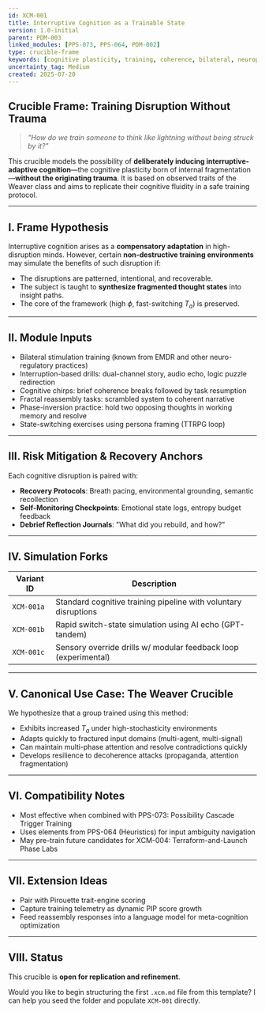 ```yaml
---
id: XCM-001
title: Interruptive Cognition as a Trainable State
version: 1.0-initial
parent: PDM-003
linked_modules: [PPS-073, PPS-064, PDM-002]
type: crucible-frame
keywords: [cognitive plasticity, training, coherence, bilateral, neuroplastic, stochastic cognition]
uncertainty_tag: Medium
created: 2025-07-20
---
```


## Crucible Frame: Training Disruption Without Trauma

> *"How do we train someone to think like lightning without being struck by it?"*

This crucible models the possibility of **deliberately inducing interruptive-adaptive cognition**—the cognitive plasticity born of internal fragmentation—**without the originating trauma**. It is based on observed traits of the Weaver class and aims to replicate their cognitive fluidity in a safe training protocol.

---

## I. Frame Hypothesis

Interruptive cognition arises as a **compensatory adaptation** in high-disruption minds. However, certain **non-destructive training environments** may simulate the benefits of such disruption if:

- The disruptions are patterned, intentional, and recoverable.
- The subject is taught to **synthesize fragmented thought states** into insight paths.
- The core of the framework (high $\phi$, fast-switching $T_a$) is preserved.

---

## II. Module Inputs

- Bilateral stimulation training (known from EMDR and other neuro-regulatory practices)
- Interruption-based drills: dual-channel story, audio echo, logic puzzle redirection
- Cognitive chirps: brief coherence breaks followed by task resumption
- Fractal reassembly tasks: scrambled system to coherent narrative
- Phase-inversion practice: hold two opposing thoughts in working memory and resolve
- State-switching exercises using persona framing (TTRPG loop)

---

## III. Risk Mitigation & Recovery Anchors

Each cognitive disruption is paired with:

- **Recovery Protocols**: Breath pacing, environmental grounding, semantic recollection
- **Self-Monitoring Checkpoints**: Emotional state logs, entropy budget feedback
- **Debrief Reflection Journals**: "What did you rebuild, and how?"

---

## IV. Simulation Forks

| Variant ID | Description |
|------------|-------------|
| `XCM-001a` | Standard cognitive training pipeline with voluntary disruptions |
| `XCM-001b` | Rapid switch-state simulation using AI echo (GPT-tandem) |
| `XCM-001c` | Sensory override drills w/ modular feedback loop (experimental) |

---

## V. Canonical Use Case: The Weaver Crucible

We hypothesize that a group trained using this method:

- Exhibits increased $T_a$ under high-stochasticity environments
- Adapts quickly to fractured input domains (multi-agent, multi-signal)
- Can maintain multi-phase attention and resolve contradictions quickly
- Develops resilience to decoherence attacks (propaganda, attention fragmentation)

---

## VI. Compatibility Notes

- Most effective when combined with PPS-073: Possibility Cascade Trigger Training
- Uses elements from PPS-064 (Heuristics) for input ambiguity navigation
- May pre-train future candidates for XCM-004: Terraform-and-Launch Phase Labs

---

## VII. Extension Ideas

- Pair with Pirouette trait-engine scoring
- Capture training telemetry as dynamic PIP score growth
- Feed reassembly responses into a language model for meta-cognition optimization

---

## VIII. Status

This crucible is **open for replication and refinement**.

Would you like to begin structuring the first `.xcm.md` file from this template? I can help you seed the folder and populate `XCM-001` directly.
